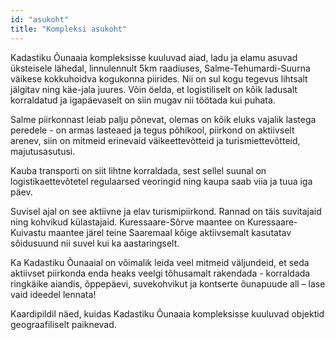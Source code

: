 ```yaml
---
id: "asukoht"
title: "Kompleksi asukoht"
---
```


Kadastiku Õunaaia kompleksisse kuuluvad aiad, ladu ja elamu asuvad üksteisele lähedal, linnulennult 5km raadiuses, Salme-Tehumardi-Suurna väikese kokkuhoidva kogukonna piirides. Nii on sul kogu tegevus lihtsalt jälgitav ning käe-jala juures. Võin öelda, et logistiliselt on kõik ladusalt korraldatud ja igapäevaselt on siin mugav nii töötada kui puhata.

Salme piirkonnast leiab palju põnevat, olemas on kõik eluks vajalik lastega peredele - on armas lasteaed ja tegus põhikool, piirkond on aktiivselt arenev, siin on mitmeid erinevaid väikeettevõtteid ja turismiettevõtteid, majutusasutusi.

Kauba transporti on siit lihtne korraldada, sest sellel suunal on logistikaettevõtetel regulaarsed veoringid ning kaupa saab viia ja tuua iga päev.

Suvisel ajal on see aktiivne ja elav turismipiirkond. Rannad on täis suvitajaid ning kohvikud külastajaid. Kuressaare-Sõrve maantee on Kuressaare-Kuivastu maantee järel teine Saaremaal kõige aktiivsemalt kasutatav sõidusuund nii suvel kui ka aastaringselt.

Ka Kadastiku Õunaaial on võimalik leida veel mitmeid väljundeid, et seda aktiivset piirkonda enda heaks veelgi tõhusamalt rakendada - korraldada ringkäike aiandis, õppepäevi, suvekohvikut ja kontserte õunapuude all – lase vaid ideedel lennata!

Kaardipildil näed, kuidas Kadastiku Õunaaia kompleksisse kuuluvad objektid geograafiliselt paiknevad.
